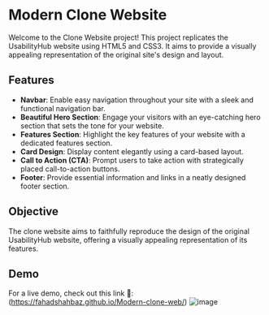 # Modern Clone Website

Welcome to the Clone Website project! This project replicates the UsabilityHub website using HTML5 and CSS3. It aims to provide a visually appealing representation of the original site's design and layout.

## Features

- **Navbar**: Enable easy navigation throughout your site with a sleek and functional navigation bar.
- **Beautiful Hero Section**: Engage your visitors with an eye-catching hero section that sets the tone for your website.
- **Features Section**: Highlight the key features of your website with a dedicated features section.
- **Card Design**: Display content elegantly using a card-based layout.
- **Call to Action (CTA)**: Prompt users to take action with strategically placed call-to-action buttons.
- **Footer**: Provide essential information and links in a neatly designed footer section.

## Objective

The clone website aims to faithfully reproduce the design of the original UsabilityHub website, offering a visually appealing representation of its features.

## Demo
For a live demo, check out this link 🔗: (https://fahadshahbaz.github.io/Modern-clone-web/)
![image](https://github.com/fahadshahbaz/Modern-clone-web/assets/139986354/cfd75023-c239-4a16-a3ca-6203b50145bf)
